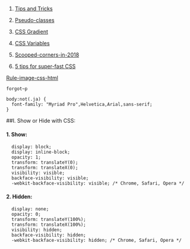 1. [Tips and Tricks](https://github.com/daodc/Front-End-Develop-Technicals/blob/master/Tips-and-tricks.md)

1. [Pseudo-classes](https://github.com/daodc/Front-End-Develop-Technicals/blob/master/Pseudo-classes.md)

1. [CSS Gradient](https://github.com/daodc/Front-End-Develop-Technicals/blob/master/Css-gradient.md)

1. [CSS Variables](https://github.com/daodc/Front-End-Develop-Technicals/blob/master/Css-variables.md)

1. [Scooped-corners-in-2018](https://css-tricks.com/scooped-corners-in-2018/)

1. [5 tips for super-fast CSS](https://www.creativebloq.com/how-to/5-tips-for-super-fast-css)

[Rule-image-css-html](https://github.com/daodc/Front-End-Develop-Technicals/blob/master/Rule-image-css-html.md)

```javascripts 
forgot~p 
```

```javascripts
body:not(.ja) {
  font-family: "Myriad Pro",Helvetica,Arial,sans-serif;
}
```
##I. Show or Hide with CSS:

#### 1. Show:

```javascripts
  display: block;
  display: inline-block;
  opacity: 1;
  transform: translateY(0);
  transform: translateX(0);
  visibility: visible;
  backface-visibility: visible;
  -webkit-backface-visibility: visible; /* Chrome, Safari, Opera */
```

#### 2. Hidden:

```javascripts
  display: none;
  opacity: 0;
  transform: translateY(100%);
  transform: translateX(100%);
  visibility: hidden;
  backface-visibility: hidden;
  -webkit-backface-visibility: hidden; /* Chrome, Safari, Opera */
```
